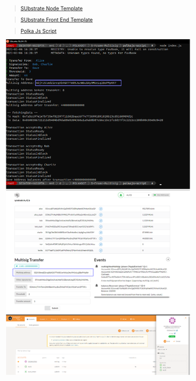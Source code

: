 
> [SUbstrate Node Template](https://github.com/crypto23-team/EnHc/tree/main/POLKADOT-ONBOARD/5%20Frame%20Multisig/nodetemplate)

> [SUbstrate Front End Template](https://github.com/crypto23-team/EnHc/tree/main/POLKADOT-ONBOARD/5%20Frame%20Multisig/frontend)

> [Polka Js Script](https://github.com/crypto23-team/EnHc/tree/main/POLKADOT-ONBOARD/5%20Frame%20Multisig/script)

<p align="center">
<img src="./multi_terminal.png">
<img src="./multi_frontend.png">
<img src="./multi_polkajs.png">
</p>
